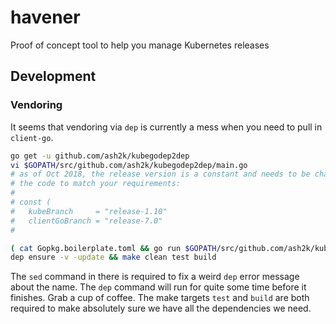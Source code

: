 # havener
Proof of concept tool to help you manage Kubernetes releases

## Development
### Vendoring
It seems that vendoring via `dep` is currently a mess when you need to pull in `client-go`.

```sh
go get -u github.com/ash2k/kubegodep2dep
vi $GOPATH/src/github.com/ash2k/kubegodep2dep/main.go
# as of Oct 2018, the release version is a constant and needs to be changed in
# the code to match your requirements:
#
# const (
# 	kubeBranch     = "release-1.10"
# 	clientGoBranch = "release-7.0"
#

( cat Gopkg.boilerplate.toml && go run $GOPATH/src/github.com/ash2k/kubegodep2dep/main.go -godep <(curl --silent --location https://raw.githubusercontent.com/kubernetes/kubernetes/release-1.10/Godeps/Godeps.json) ) | sed 's:go4.org/errorutil:go4.org:' > Gopkg.toml
dep ensure -v -update && make clean test build
```

The `sed` command in there is required to fix a weird `dep` error message about the name. The `dep` command will run for quite some time before it finishes. Grab a cup of coffee. The make targets `test` and `build` are both required to make absolutely sure we have all the dependencies we need.
